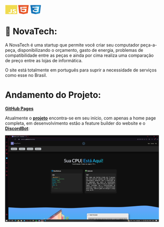 <div style="display: flex">
  <img align="center" alt="JS" height="30" width="40" src="https://raw.githubusercontent.com/devicons/devicon/master/icons/javascript/javascript-plain.svg">
  <img align="center" alt="HTML" height="30" width="40" src="https://raw.githubusercontent.com/devicons/devicon/master/icons/html5/html5-original.svg">
  <img align="center" alt="CSS" height="30" width="40" src="https://raw.githubusercontent.com/devicons/devicon/master/icons/css3/css3-original.svg">
</div>

# 🎩 NovaTech:

A NovaTech é uma startup que permite você criar seu computador peça-a-peça, disponibilizando o orçamento, gasto de energia, problemas de compatibilidade entre as peças e ainda por cima realiza uma comparação de preço entre as lojas de informática.

O site está totalmente em português para suprir a necessidade de serviços como esse no Brasil.

# Andamento do Projeto:

<a href="https://neoboros.github.io/NovaTech/"><b>GitHub Pages</b></a>

Atualmente o <a href="https://docs.google.com/presentation/d/147pI2Q5RVeW5FYx99FEYvBMpcv1p3xx_oscBhq9rR3M/edit?usp=sharing"><b>projeto</b></a> encontra-se em seu início, com apenas a home page completa, em desenvolvimento estão a feature builder do website e o <a href="https://github.com/Neoboros/Nova-Bot"><b>DiscordBot</b></a>: 

<img src="./examples/homepage.PNG">

